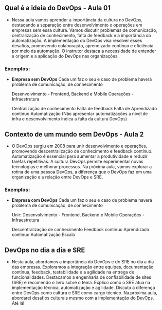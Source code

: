 ## Qual é a ideia do DevOps - Aula 01
- Nessa aula vamos aprender a importância da cultura no DevOps, destacando a separação entre desenvolvimento e operações em empresas sem essa cultura. Vamos discutir problemas de comunicação, centralização de conhecimento, falta de feedback e a importância da automatização. A implementação do DevOps visa resolver esses desafios, promovendo colaboração, aprendizado contínuo e eficiência por meio da automação. O instrutor destaca a necessidade de entender a origem e a aplicação do DevOps nas organizações.

### Exemplos:
- **Empresa sem DevOps**
	Cada um faz o seu e caso de problema haverá problema de comunicação, de conhecimento
	
	Desenvolvimento - Frontend, Backend e Mobile
	Operações - Infraestrutura

	Centralização de conhecimento
	Falta de feedback
	Falta de Aprendizado continuo
	Automatização (Não apresentar automatizações a nivel de infra e desenvolvimento indica a falta da cultura DevOps)

## Contexto de um mundo sem DevOps - Aula 2
- O DevOps surgiu em 2008 para unir desenvolvimento e operações, promovendo descentralização de conhecimento e feedback contínuo. Automatização é essencial para aumentar a produtividade e reduzir tarefas repetitivas. A cultura DevOps permite experimentar novas tecnologias e melhorar processos. Na próxima aula, vamos explorar a rotina de uma pessoa DevOps, a diferença que o DevOps faz em uma organização e a relação entre DevOps e SRE.
### Exemplos:
- **Empresa com DevOps**
	Cada um faz o seu e caso de problema haverá problema de comunicação, de conhecimento

	Unir:
	Desenvolvimento - Frontend, Backend e Mobile
	Operações - Infraestrutura

	Descentralização de conhecimento
	Feedback continuo
	Aprendizado continuo
	Automatização 
	Escala

## DevOps no dia a dia e SRE
- Nesta aula, abordamos a importância do DevOps e do SRE no dia a dia das empresas. Exploramos a integração entre equipes, documentação contínua, feedback, testabilidade e a agilidade na entrega de funcionalidades. Destacamos a engenharia de confiabilidade de sites (SRE) e recomendo o livro sobre o tema. Explico como o SRE atua na implementação técnica, automatização e agilidade. Discuto a diferença entre DevOps como cultura e SRE como cargo técnico. Na próxima aula, abordarei desafios culturais mesmo com a implementação do DevOps. Até lá!